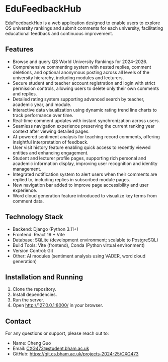 # EduFeedbackHub

EduFeedbackHub is a web application designed to enable users to explore QS university rankings and submit comments for
each university, facilitating educational feedback and continuous improvement.

## Features

- Browse and query QS World University Rankings for 2024–2026.  
- Comprehensive commenting system with nested replies, comment deletions, and optional anonymous posting across all levels of the university hierarchy, including modules and lecturers.  
- Secure student and teacher account registration and login with strict permission controls, allowing users to delete only their own comments and replies.  
- Detailed rating system supporting advanced search by teacher, academic year, and module.  
- Interactive data visualization using dynamic rating trend line charts to track performance over time.  
- Real-time comment updates with instant synchronization across users.  
- Seamless navigation experience preserving the current ranking year context after viewing detailed pages.  
- AI-powered sentiment analysis for teaching record comments, offering insightful interpretation of feedback.  
- User visit history feature enabling quick access to recently viewed entities and enhancing engagement.  
- Student and lecturer profile pages, supporting rich personal and academic information display, improving user recognition and identity management.  
- Integrated notification system to alert users when their comments are replied to, including replies in subscribed module pages.  
- New navigation bar added to improve page accessibility and user experience.  
- Word cloud generation feature introduced to visualize key terms from comment data.



##  Technology Stack

- Backend: Django (Python 3.11+)
- Frontend: React 19 + Vite
- Database: SQLite (development environment; scalable to PostgreSQL)
- Build Tools: Vite (frontend), Conda (Python virtual environment)
- Version Control: Git
- Other: AI modules (sentiment analysis using VADER, word cloud generation)


## Installation and Running

1. Clone the repository.
2. Install dependencies.
3. Run the server.
4. Open http://127.0.0.1:8000/ in your browser.

## Contact

For any questions or support, please reach out to:

- Name: Cheng Guo
- Email: CXG473@student.bham.ac.uk
- GitHub: https://git.cs.bham.ac.uk/projects-2024-25/CXG473
